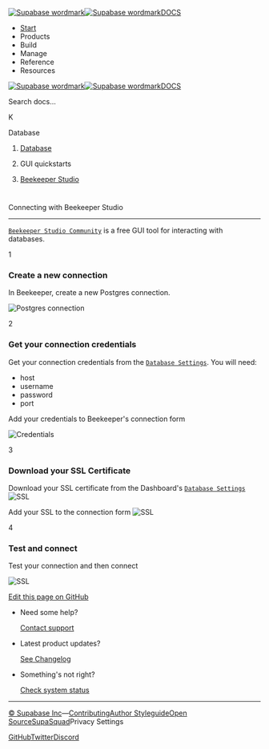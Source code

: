 [![Supabase wordmark](https://supabase.com/docs/_next/image?url=%2Fdocs%2Fsupabase-dark.svg&w=256&q=75&dpl=dpl_5BYG5BkQhU19GEfZfhcgAbeGcRQo)![Supabase wordmark](https://supabase.com/docs/_next/image?url=%2Fdocs%2Fsupabase-light.svg&w=256&q=75&dpl=dpl_5BYG5BkQhU19GEfZfhcgAbeGcRQo)DOCS](https://supabase.com/docs)

-   [Start](https://supabase.com/docs/guides/getting-started)
-   Products
-   Build
-   Manage
-   Reference
-   Resources

[![Supabase wordmark](https://supabase.com/docs/_next/image?url=%2Fdocs%2Fsupabase-dark.svg&w=256&q=75&dpl=dpl_5BYG5BkQhU19GEfZfhcgAbeGcRQo)![Supabase wordmark](https://supabase.com/docs/_next/image?url=%2Fdocs%2Fsupabase-light.svg&w=256&q=75&dpl=dpl_5BYG5BkQhU19GEfZfhcgAbeGcRQo)DOCS](https://supabase.com/docs)

Search docs...

K

Database

1.  [Database](https://supabase.com/docs/guides/database/overview)

3.  GUI quickstarts

5.  [Beekeeper Studio](https://supabase.com/docs/guides/database/beekeeper-studio)

# 

Connecting with Beekeeper Studio

* * *

[`Beekeeper Studio Community`](https://www.beekeeperstudio.io/get-community) is a free GUI tool for interacting with databases.

1

### Create a new connection

In Beekeeper, create a new Postgres connection.

![Postgres connection](https://supabase.com/docs/img/guides/database/connecting-to-postgres/beekeeper-studio/new-connection.png)

2

### Get your connection credentials

Get your connection credentials from the [`Database Settings`](https://supabase.com/dashboard/project/_/settings/database). You will need:

-   host
-   username
-   password
-   port

Add your credentials to Beekeeper's connection form

![Credentials](https://supabase.com/docs/img/guides/database/connecting-to-postgres/beekeeper-studio/beekeeper-credentials.png)

3

### Download your SSL Certificate

Download your SSL certificate from the Dashboard's [`Database Settings`](https://supabase.com/dashboard/project/_/settings/database) ![SSL](https://supabase.com/docs/img/guides/database/connecting-to-postgres/beekeeper-studio/certificate.png)

Add your SSL to the connection form ![SSL](https://supabase.com/docs/img/guides/database/connecting-to-postgres/beekeeper-studio/certificate-beekeeper.png)

4

### Test and connect

Test your connection and then connect

![SSL](https://supabase.com/docs/img/guides/database/connecting-to-postgres/beekeeper-studio/connect.png)

[Edit this page on GitHub](https://github.com/supabase/supabase/blob/master/apps/docs/content/guides/database/beekeeper-studio.mdx)

-   Need some help?
    
    [Contact support](https://supabase.com/support)
-   Latest product updates?
    
    [See Changelog](https://supabase.com/changelog)
-   Something's not right?
    
    [Check system status](https://status.supabase.com/)

* * *

[© Supabase Inc](https://supabase.com/)—[Contributing](https://github.com/supabase/supabase/blob/master/apps/docs/DEVELOPERS.md)[Author Styleguide](https://github.com/supabase/supabase/blob/master/apps/docs/CONTRIBUTING.md)[Open Source](https://supabase.com/open-source)[SupaSquad](https://supabase.com/supasquad)Privacy Settings

[GitHub](https://github.com/supabase/supabase)[Twitter](https://twitter.com/supabase)[Discord](https://discord.supabase.com/)